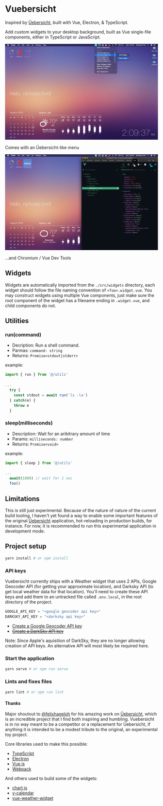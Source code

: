 # Vuebersicht

Inspired by [Üebersicht](https://github.com/felixhageloh/uebersicht), built with Vue, Electron, & TypeScript.

Add custom widgets to your desktop background, built as Vue single-file components, either in TypeScript or JavaScript.

![Vuebersicht](./screenshots/vs-menu.jpg)

Comes with an Üebersicht-like menu

![Vuebersicht Vue Dev Tools](./screenshots/vs-devtools.jpg)

...and Chromium / Vue Dev Tools

## Widgets

Widgets are automatically imported from the `./src/widgets` directory, each widget should follow the file naming convention of `<foo>.widget.vue`. You may construct widgets using multiple Vue components, just make sure the root component of the widget has a filename ending in `.widget.vue`, and child components do not.

## Utilities

### run(command)
  - Decription: Run a shell command.
  - Parmas: `command: string`
  - Returns: `Promise<stdout|stderr>`

example:

```js
import { run } from '@/utils'

...
  try {
    const stdout = await run('ls -la')
  } catch(e) {
    throw e
  }
```

### sleep(milliseconds)
  - Description: Wait for an aribitrary amount of time
  - Params: `milliseconds: number`
  - Returns: `Promise<void>`

example:

```js
import { sleep } from '@/utils'

...
  await(1000) // wait for 1 sec
  foo()
```

## Limitations

This is still just experimental. Because of the nature of nature of the current build tooling, I haven't yet found a way to enable some important features of the original [Üebersicht](https://github.com/felixhageloh/uebersicht) application, hot-reloading in production builds, for instance. For now, it is recommended to run this experimental application in development mode.

## Project setup

```bash
yarn install # or npm install
```

### API keys

Vuebersicht currently ships with a Weather widget that uses 2 APIs, Google Geocoder API (for getting your approximate location), and Darksky API (to get local weather data for that location). You'll need to create these API keys and add them to an untracked file called `.env.local`, in the root directory of the project.

```js
GOOGLE_API_KEY = "<google geocoder api key>"
DARKSKY_API_KEY = "<darksky api key>"
```

- [Create a Google Geocoder API key](https://developers.google.com/maps/documentation/geocoding/get-api-key)
- ~~[Create a DarkSky API key](https://darksky.net/dev/register)~~

Note: Since Apple's aquisition of DarkSky, they are no longer allowing creation of API keys. An alternative API will most likely be required here.

### Start the application

```bash
yarn serve # or npm run serve
```

<!-- ### Production build

```bash
yarn build
```

### Run unit tests

```bash
yarn test:unit
``` -->

### Lints and fixes files

```bash
yarn lint # or npm run lint
```

#### Thanks

Major shoutout to [@felixhageloh](https://github.com/felixhageloh) for his amazing work on [Üebersicht](https://github.com/felixhageloh/uebersicht), which is an incredible project that I find both inspiring and humbling. Vuebersicht is in no way meant to be a competitor or a replacement for Üebersicht, if anything it is intended to be a modest tribute to the original, an experimental toy project.

Core libraries used to make this possible:

- [TypeScript](https://github.com/microsoft/TypeScript)
- [Electron](https://github.com/electron/electron)
- [Vue.js](https://github.com/vuejs/vue)
- [Webpack](https://github.com/webpack/webpack)

And others used to build some of the widgets:

- [chart.js](https://github.com/chartjs/Chart.js)
- [v-calendar](https://github.com/nathanreyes/v-calendar)
- [vue-weather-widget](https://github.com/dipu-bd/vue-weather-widget)
